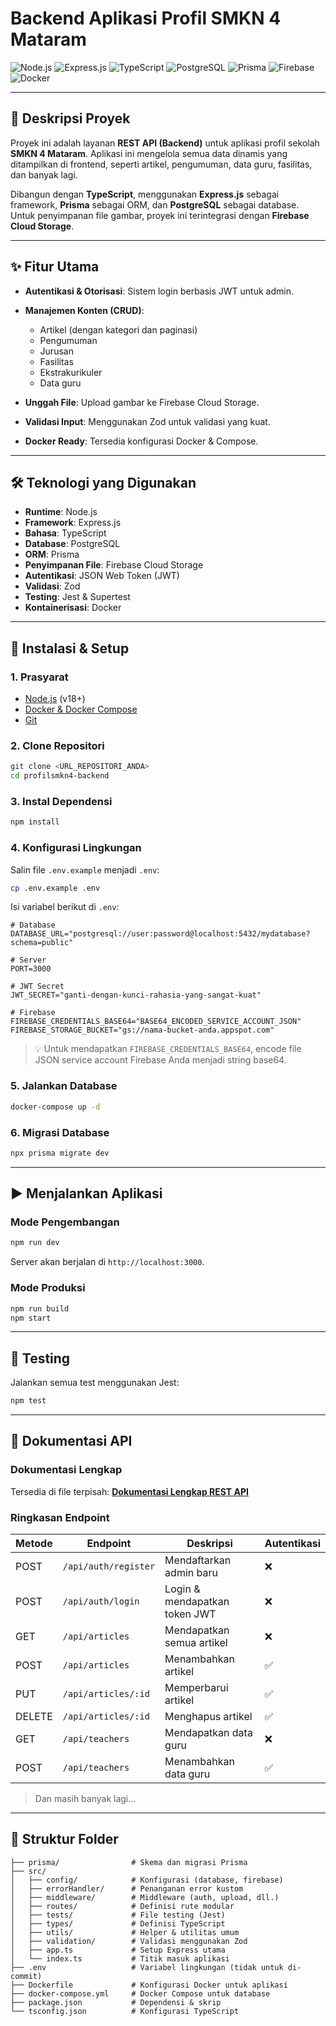 

# Backend Aplikasi Profil SMKN 4 Mataram

![Node.js](https://img.shields.io/badge/Node.js-43853D?style=for-the-badge\&logo=node.js\&logoColor=white)
![Express.js](https://img.shields.io/badge/Express.js-000000?style=for-the-badge\&logo=express\&logoColor=white)
![TypeScript](https://img.shields.io/badge/TypeScript-3178C6?style=for-the-badge\&logo=typescript\&logoColor=white)
![PostgreSQL](https://img.shields.io/badge/PostgreSQL-4169E1?style=for-the-badge\&logo=postgresql\&logoColor=white)
![Prisma](https://img.shields.io/badge/Prisma-2D3748?style=for-the-badge\&logo=prisma\&logoColor=white)
![Firebase](https://img.shields.io/badge/Firebase-FFCA28?style=for-the-badge\&logo=firebase\&logoColor=black)
![Docker](https://img.shields.io/badge/Docker-2496ED?style=for-the-badge\&logo=docker\&logoColor=white)

---

## 📝 Deskripsi Proyek

Proyek ini adalah layanan **REST API (Backend)** untuk aplikasi profil sekolah **SMKN 4 Mataram**. Aplikasi ini mengelola semua data dinamis yang ditampilkan di frontend, seperti artikel, pengumuman, data guru, fasilitas, dan banyak lagi.

Dibangun dengan **TypeScript**, menggunakan **Express.js** sebagai framework, **Prisma** sebagai ORM, dan **PostgreSQL** sebagai database. Untuk penyimpanan file gambar, proyek ini terintegrasi dengan **Firebase Cloud Storage**.

---

## ✨ Fitur Utama

* **Autentikasi & Otorisasi**: Sistem login berbasis JWT untuk admin.
* **Manajemen Konten (CRUD)**:

  * Artikel (dengan kategori dan paginasi)
  * Pengumuman
  * Jurusan
  * Fasilitas
  * Ekstrakurikuler
  * Data guru
* **Unggah File**: Upload gambar ke Firebase Cloud Storage.
* **Validasi Input**: Menggunakan Zod untuk validasi yang kuat.
* **Docker Ready**: Tersedia konfigurasi Docker & Compose.

---

## 🛠️ Teknologi yang Digunakan

* **Runtime**: Node.js
* **Framework**: Express.js
* **Bahasa**: TypeScript
* **Database**: PostgreSQL
* **ORM**: Prisma
* **Penyimpanan File**: Firebase Cloud Storage
* **Autentikasi**: JSON Web Token (JWT)
* **Validasi**: Zod
* **Testing**: Jest & Supertest
* **Kontainerisasi**: Docker

---

## 🚀 Instalasi & Setup

### 1. Prasyarat

* [Node.js](https://nodejs.org/) (v18+)
* [Docker & Docker Compose](https://docs.docker.com/compose/)
* [Git](https://git-scm.com/)

### 2. Clone Repositori

```bash
git clone <URL_REPOSITORI_ANDA>
cd profilsmkn4-backend
```

### 3. Instal Dependensi

```bash
npm install
```

### 4. Konfigurasi Lingkungan

Salin file `.env.example` menjadi `.env`:

```bash
cp .env.example .env
```

Isi variabel berikut di `.env`:

```env
# Database
DATABASE_URL="postgresql://user:password@localhost:5432/mydatabase?schema=public"

# Server
PORT=3000

# JWT Secret
JWT_SECRET="ganti-dengan-kunci-rahasia-yang-sangat-kuat"

# Firebase
FIREBASE_CREDENTIALS_BASE64="BASE64_ENCODED_SERVICE_ACCOUNT_JSON"
FIREBASE_STORAGE_BUCKET="gs://nama-bucket-anda.appspot.com"
```

> 💡 Untuk mendapatkan `FIREBASE_CREDENTIALS_BASE64`, encode file JSON service account Firebase Anda menjadi string base64.

### 5. Jalankan Database

```bash
docker-compose up -d
```

### 6. Migrasi Database

```bash
npx prisma migrate dev
```

---

## ▶️ Menjalankan Aplikasi

### Mode Pengembangan

```bash
npm run dev
```

Server akan berjalan di `http://localhost:3000`.

### Mode Produksi

```bash
npm run build
npm start
```

---

## 🧪 Testing

Jalankan semua test menggunakan Jest:

```bash
npm test
```

---

## 📖 Dokumentasi API

### Dokumentasi Lengkap

Tersedia di file terpisah: **[Dokumentasi Lengkap REST API](./DOCS_API.md)**

### Ringkasan Endpoint

| Metode | Endpoint             | Deskripsi                     | Autentikasi |
| ------ | -------------------- | ----------------------------- | ----------- |
| POST   | `/api/auth/register` | Mendaftarkan admin baru       | ❌           |
| POST   | `/api/auth/login`    | Login & mendapatkan token JWT | ❌           |
| GET    | `/api/articles`      | Mendapatkan semua artikel     | ❌           |
| POST   | `/api/articles`      | Menambahkan artikel           | ✅           |
| PUT    | `/api/articles/:id`  | Memperbarui artikel           | ✅           |
| DELETE | `/api/articles/:id`  | Menghapus artikel             | ✅           |
| GET    | `/api/teachers`      | Mendapatkan data guru         | ❌           |
| POST   | `/api/teachers`      | Menambahkan data guru         | ✅           |

> Dan masih banyak lagi...

---

## 📁 Struktur Folder

```
├── prisma/                # Skema dan migrasi Prisma
├── src/
│   ├── config/            # Konfigurasi (database, firebase)
│   ├── errorHandler/      # Penanganan error kustom
│   ├── middleware/        # Middleware (auth, upload, dll.)
│   ├── routes/            # Definisi rute modular
│   ├── tests/             # File testing (Jest)
│   ├── types/             # Definisi TypeScript
│   ├── utils/             # Helper & utilitas umum
│   ├── validation/        # Validasi menggunakan Zod
│   ├── app.ts             # Setup Express utama
│   └── index.ts           # Titik masuk aplikasi
├── .env                   # Variabel lingkungan (tidak untuk di-commit)
├── Dockerfile             # Konfigurasi Docker untuk aplikasi
├── docker-compose.yml     # Docker Compose untuk database
├── package.json           # Dependensi & skrip
└── tsconfig.json          # Konfigurasi TypeScript
```